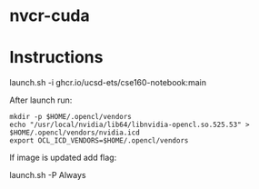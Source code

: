 # nvcr-cuda

# Instructions

launch.sh -i ghcr.io/ucsd-ets/cse160-notebook:main

After launch run:

```
mkdir -p $HOME/.opencl/vendors
echo "/usr/local/nvidia/lib64/libnvidia-opencl.so.525.53" > $HOME/.opencl/vendors/nvidia.icd
export OCL_ICD_VENDORS=$HOME/.opencl/vendors
```

If image is updated add flag:

launch.sh -P Always
